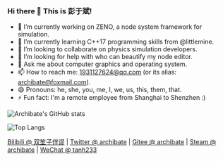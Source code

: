 ### Hi there 👋 This is 彭于斌!

- 🔭 I’m currently working on ZENO, a node system framework for simulation.
- 🌱 I’m currently learning C++17 programming skills from @littlemine.
- 👯 I’m looking to collaborate on physics simulation developers.
- 🤔 I’m looking for help with who can beautify my node editor.
- 💬 Ask me about computer graphics and operating system.
- 📫 How to reach me: 1931127624@qq.com (or its alias: archibate@foxmail.com).
- 😄 Pronouns: he, she, you, me, I, we, us, this, them, that.
- ⚡ Fun fact: I'm a remote employee from Shanghai to Shenzhen :)

![Archibate's GitHub stats](https://github-readme-stats.vercel.app/api?username=archibate&count_private=true&theme=dark)

![Top Langs](https://github-readme-stats.vercel.app/api/top-langs?username=archibate&layout=compact&count_private=true&theme=dark)

[Bilibili @ 双笙子佯谬](https://space.bilibili.com/263032155/) | [Twitter @ archibate](https://twitter.com/archibate) | [Gitee @ archibate](https://gitee.com/archibate) | [Steam @ archibate](https://steamcommunity.com/id/archibate) | [WeChat @ tanh233](/)

<!--
**archibate/archibate** is a ✨ _special_ ✨ repository because its `README.md` (this file) appears on your GitHub profile.

Here are some ideas to get you started:

- 🔭 I’m currently working on ...
- 🌱 I’m currently learning ...
- 👯 I’m looking to collaborate on ...
- 🤔 I’m looking for help with ...
- 💬 Ask me about ...
- 📫 How to reach me: ...
- 😄 Pronouns: ...
- ⚡ Fun fact: ...
-->
